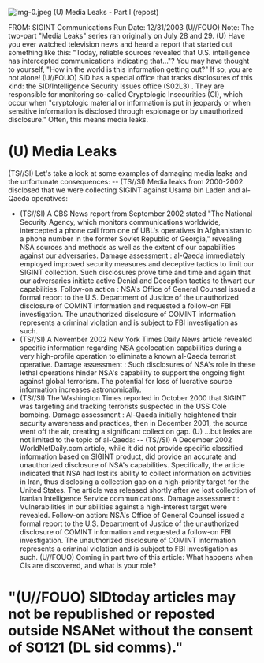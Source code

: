![img-0.jpeg](img-0.jpeg)
(U) Media Leaks - Part I (repost)

FROM: SIGINT Communications
Run Date: $12 / 31 / 2003$
(U//FOUO) Note: The two-part "Media Leaks" series ran originally on July 28 and 29.
(U) Have you ever watched television news and heard a report that started out something like this: "Today, reliable sources revealed that U.S. intelligence has intercepted communications indicating that..."? You may have thought to yourself, "How in the world is this information getting out?" If so, you are not alone!
(U//FOUO) SID has a special office that tracks disclosures of this kind: the SID/Intelligence Security Issues office (S02L3) . They are responsible for monitoring so-called Cryptologic Insecurities (CI), which occur when "cryptologic material or information is put in jeopardy or when sensitive information is disclosed through espionage or by unauthorized disclosure." Often, this means media leaks.

# (U) Media Leaks 

(TS//SI) Let's take a look at some examples of damaging media leaks and the unfortunate consequences:
-- (TS//SI) Media leaks from 2000-2002 disclosed that we were collecting SIGINT against Usama bin Laden and al-Qaeda operatives:

- (TS//SI) A CBS News report from September 2002 stated "The National Security Agency, which monitors communications worldwide, intercepted a phone call from one of UBL's operatives in Afghanistan to a phone number in the former Soviet Republic of Georgia," revealing NSA sources and methods as well as the extent of our capabilities against our adversaries.
Damage assessment : al-Qaeda immediately employed improved security measures and deceptive tactics to limit our SIGINT collection. Such disclosures prove time and time and again that our adversaries initiate active Denial and Deception tactics to thwart our capabilities.
Follow-on action : NSA's Office of General Counsel issued a formal report to the U.S. Department of Justice of the unauthorized disclosure of COMINT information and requested a follow-on FBI investigation. The unauthorized disclosure of COMINT information represents a criminal violation and is subject to FBI investigation as such.
- (TS//SI) A November 2002 New York Times Daily News article revealed specific information regarding NSA geolocation capabilities during a very high-profile operation to eliminate a known al-Qaeda terrorist operative.
Damage assessment : Such disclosures of NSA's role in these lethal operations hinder NSA's capability to support the ongoing fight against global terrorism. The potential for loss of lucrative source information increases astronomically.
- (TS//SI) The Washington Times reported in October 2000 that SIGINT was targeting and tracking terrorists suspected in the USS Cole bombing.
Damage assessment : Al-Qaeda initially heightened their security awareness and practices, then in December 2001, the source went off the air, creating a significant collection gap.
(U) ...but leaks are not limited to the topic of al-Qaeda:
-- (TS//SI) A December 2002 WorldNetDaily.com article, while it did not provide specific classified information based on SIGINT product, did provide an accurate and unauthorized
disclosure of NSA's capabilities. Specifically, the article indicated that NSA had lost its ability to collect information on activities in Iran, thus disclosing a collection gap on a high-priority target for the United States. The article was released shortly after we lost collection of Iranian Intelligence Service communications.
Damage assessment : Vulnerabilities in our abilities against a high-interest target were revealed.
Follow-on action: NSA's Office of General Counsel issued a formal report to the U.S.
Department of Justice of the unauthorized disclosure of COMINT information and requested a follow-on FBI investigation. The unauthorized disclosure of COMINT information represents a criminal violation and is subject to FBI investigation as such.
(U//FOUO) Coming in part two of this article: What happens when CIs are discovered, and what is your role?

# "(U//FOUO) SIDtoday articles may not be republished or reposted outside NSANet without the consent of S0121 (DL sid comms)."
